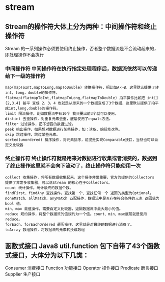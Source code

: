 # stream
## Stream的操作符大体上分为两种：中间操作符和终止操作符
Stream 的一系列操作必须要使用终止操作，否者整个数据流是不会流动起来的，即处理操作不会执行
### 中间操作符 中间操作符在执行指定处理程序后，数据流依然可以传递给下一级的操作符
```
map(mapToInt,mapToLong,mapToDouble) 转换操作符，把比如A->B，这里默认提供了转int，long，double的操作符。
flatmap(flatmapToInt,flatmapToLong,flatmapToDouble) 拍平操作比如把 int[]{2,3,4} 拍平 变成 2，3，4 也就是从原来的一个数据变成了3个数据，这里默认提供了拍平成int,long,double的操作符。
limit 限流操作，比如数据流中有10个 我只要出前3个就可以使用。
distint 去重操作，对重复元素去重，底层使用了equals方法。
filter 过滤操作，把不想要的数据过滤。
peek 挑出操作，如果想对数据进行某些操作，如：读取、编辑修改等。
skip 跳过操作，跳过某些元素。
sorted(unordered) 排序操作，对元素排序，前提是实现Comparable接口，当然也可以自定义比较器
```
### 终止操作符 终止操作符就是用来对数据进行收集或者消费的，数据到了终止操作这里就不会向下流动了，终止操作符只能使用一次
```
collect 收集操作，将所有数据收集起来，这个操作非常重要，官方的提供的Collectors 提供了非常多收集器，可以说Stream 的核心在于Collectors。
count 统计操作，统计最终的数据个数。
findFirst、findAny 查找操作，查找第一个、查找任何一个 返回的类型为Optional。
noneMatch、allMatch、anyMatch 匹配操作，数据流中是否存在符合条件的元素 返回值为bool 值。
min、max 最值操作，需要自定义比较器，返回数据流中最大最小的值。
reduce 规约操作，将整个数据流的值规约为一个值，count、min、max底层就是使用reduce。
forEach、forEachOrdered 遍历操作，这里就是对最终的数据进行消费了。
toArray 数组操作，将数据流的元素转换成数组
```

## 函数式接口 Java8 util.function 包下自带了43个函数式接口，大体分为以下几类：
Consumer 消费接口
Function 功能接口
Operator 操作接口
Predicate 断言接口
Supplier 生产接口

